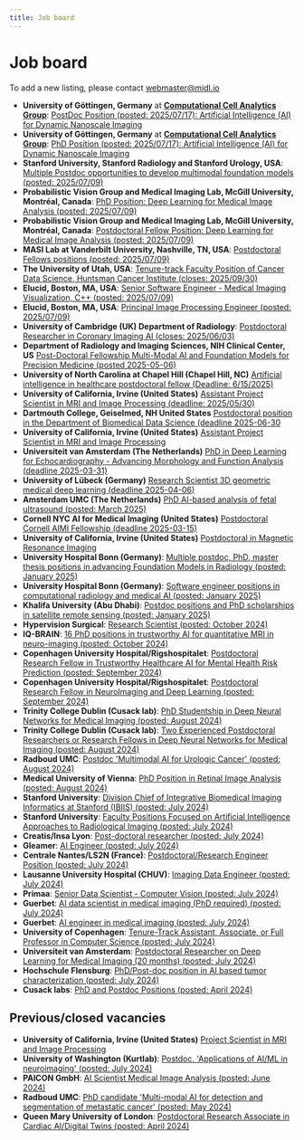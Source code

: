 ```yaml
---
title: Job board
---
```

# Job board

To add a new listing, please contact [webmaster@midl.io](mailto:webmaster@midl.io)

* **University of Göttingen, Germany** at [**Computational Cell Analytics Group**](https://user.informatik.uni-goettingen.de/~pape41/): [PostDoc Position (posted: 2025/07/17): Artificial Intelligence (AI) for Dynamic Nanoscale Imaging](https://www.uni-goettingen.de/de/699489.html)
* **University of Göttingen, Germany** at [**Computational Cell Analytics Group**](https://user.informatik.uni-goettingen.de/~pape41/): [PhD Position (posted: 2025/07/17): Artificial Intelligence (AI) for Dynamic Nanoscale Imaging](https://www.uni-goettingen.de/de/699491.html)
* **Stanford University, Stanford Radiology and Stanford Urology, USA**: [Multiple Postdoc opportunities to develop multimodal foundation models (posted: 2025/07/09)](/job/stanford_postdoc.html)
* **Probabilistic Vision Group and Medical Imaging Lab, McGill University, Montréal, Canada**: [PhD Position: Deep Learning for Medical Image Analysis (posted: 2025/07/09)](/job/Announcement_of_PhD_in_Medical_Image_Analysis_-_2025.pdf)
* **Probabilistic Vision Group and Medical Imaging Lab, McGill University, Montréal, Canada**: [Postdoctoral Fellow Position: Deep Learning for Medical Image Analysis (posted: 2025/07/09)](/job/Announcement_of_Postdoc_in_Medical_Image_Analysis_-_2025.pdf)
* **MASI Lab at Vanderbilt University, Nashville, TN, USA**: [Postdoctoral Fellows positions (posted: 2025/07/09)](https://www.vanderbilt.edu/postdoc/prospective-postdocs/current-opportunities/?id=798)
* **The University of Utah, USA**: [Tenure-track Faculty Position of Cancer Data Science, Huntsman Cancer Institute (closes: 2025/09/30)](https://utah.peopleadmin.com/postings/172824)
* **Elucid, Boston, MA, USA**: [Senior Software Engineer - Medical Imaging Visualization, C++ (posted: 2025/07/09)](https://elucid.applytojob.com/apply/iH2qhGq3LA/Senior-Software-Engineer-Medical-Imaging-Visualization-C)
* **Elucid, Boston, MA, USA**: [Principal Image Processing Engineer (posted: 2025/07/09)](https://elucid.applytojob.com/apply/gVjZhEO8Iq/Principal-Image-Processing-Engineer)
* **University of Cambridge (UK) Department of Radiology**: [Postdoctoral Researcher in Coronary Imaging AI (closes: 2025/06/03)](https://www.jobs.cam.ac.uk/job/51344/)
* **Department of Radiology and Imaging Sciences, NIH Clinical Center, US** [Post-Doctoral Fellowship Multi-Modal AI and Foundation Models for Precision Medicine (posted 2025-05-06)](/job/NIH_Medical_Image_Analysis_Postdoc_04_2025.pdf)
* **University of North Carolina at Chapel Hill (Chapel Hill, NC)** [Artificial intelligence in healthcare postdoctoral fellow (Deadline: 6/15/2025)](https://unc.peopleadmin.com/postings/290717)
* **University of California, Irvine (United States)** [Assistant Project Scientist in MRI and Image Processing (deadline: 2025/05/30)](https://recruit.ap.uci.edu/JPF09550)
* **Dartmouth College, Geiselmed, NH United States** [Postdoctoral position in the Department of Biomedical Data Science (deadline 2025-06-30](https://geiselmed.dartmouth.edu/bmds/2024/10/21/post-doctoral-scholar-in-biomedical-data-science-at-dartmouth-bhattacharya-lab/)
* **University of California, Irvine (United States)** [Assistant Project Scientist in MRI and Image Processing](https://recruit.ap.uci.edu/JPF09550)
* **Universiteit van Amsterdam (The Netherlands)** [PhD in Deep Learning for Echocardiography - Advancing Morphology and Function Analysis (deadline 2025-03-31)](https://werkenbij.uva.nl/en/vacancies/phd-in-deep-learning-for-echocardiography-advancing-morphology-and-function-analysis-netherlands-13884)
* **University of Lübeck (Germany)** [Research Scientist 3D geometric medical deep learning (deadline 2025-04-06)](https://cloud.imi.uni-luebeck.de/s/6Q22NMwNFn5SX2f/download/Ausschreibung_Wissenschaftliche_rMitarbeiterIn_MHeinrich_2025_english_1page.pdf)
* **Amsterdam UMC (The Netherlands)** [PhD AI-based analysis of fetal ultrasound (posted: March 2025)](https://werkenbij.amsterdamumc.org/en/vacatures/research/phd-ai-based-analysis-of-fetal-ultrasound)
* **Cornell NYC AI for Medical Imaging (United States)** [Postdoctoral Cornell AIMI Fellowship (deadline 2025-03-15)](https://docs.google.com/document/d/19YxpRxMvKwB3hvJIoaVIO8dauBriORoItoR3vNY2KyE/edit?usp=sharing)
* **University of California, Irvine (United States)** [Postdoctoral in Magnetic Resonance Imaging](https://recruit.ap.uci.edu/JPF09489)
* **University Hospital Bonn (Germany)**: [Multiple postdoc, PhD, master thesis positions in advancing Foundation Models in Radiology (posted: January 2025)](https://ccibonn.ai/post/job-research/)
* **University Hospital Bonn (Germany)**: [Software engineer positions in computational radiology and medical AI (posted: January 2025)](https://ccibonn.ai/post/job-se/)
* **Khalifa University (Abu Dhabi)**: [Postdoc positions and PhD scholarships in satellite remote sensing (posted: January 2025)](/job/khalifa_university)
* **Hypervision Surgical**: [Research Scientist (posted: October 2024)](https://hypervisionsurgical.com/career/2024-04_research-scientist/)
* **IQ-BRAIN**: [16 PhD positions in trustworthy AI for quantitative MRI in neuro-imaging (posted: October 2024)](/job/Vacancies_IQ-BRAIN_online_leaflet.pdf)
* **Copenhagen University Hospital/Rigshospitalet**: [Postdoctoral Research Fellow in Trustworthy Healthcare AI for Mental Health Risk Prediction (posted: September 2024)](https://candidate.hr-manager.net/ApplicationInit.aspx?cid=342&ProjectId=258342&DepartmentId=17198&MediaId=5)
* **Copenhagen University Hospital/Rigshospitalet**: [Postdoctoral Research Fellow in NeuroImaging and Deep Learning (posted: September 2024)](https://candidate.hr-manager.net/ApplicationInit.aspx?cid=342&ProjectId=258140&DepartmentId=17198&MediaId=5)
* **Trinity College Dublin (Cusack lab)**: [PhD Studentship in Deep Neural Networks for Medical Imaging (posted: August 2024)](https://cusacklab-web.s3.amazonaws.com/TCD_FreezeMotion_Phd_2024.pdf)
* **Trinity College Dublin (Cusack lab)**: [Two Experienced Postdoctoral Researchers or Research Fellows in Deep Neural Networks for Medical Imaging (posted: August 2024)](https://cusacklab-web.s3.amazonaws.com/TCD_FreezeMotion_Postdoc_2024.pdf)
* **Radboud UMC**: [Postdoc 'Multimodal AI for Urologic Cancer' (posted: August 2024)](https://www.radboudumc.nl/en/vacancies/143282-postdoc-multimodal-ai-for-urologic-cancer)
* **Medical University of Vienna**: [PhD Position in Retinal Image Analysis (posted: August 2024)](/job/MedUniWien_Bogunovic_PhD2024.pdf)
* **Stanford University**: [Division Chief of Integrative Biomedical Imaging Informatics at Stanford (IBIIS) (posted: July 2024)](https://facultypositions.stanford.edu/en-us/job/494721/division-chief-of-integrative-biomedical-imaging-informatics-at-stanford-ibiis)
* **Stanford University**: [Faculty Positions Focused on Artificial Intelligence Approaches to Radiological Imaging (posted: July 2024)](https://facultypositions.stanford.edu/en-us/job/494720/open-faculty-positions-focused-on-artificial-intelligence-approaches-to-radiological-imaging)
* **Creatis/Insa Lyon**: [Post-doctoral researcher (posted: July 2024)](/job/post_doc_offer_PERSEVERE.pdf)
* **Gleamer**: [AI Engineer (posted: July 2024)](https://www.welcometothejungle.com/fr/companies/gleamer/jobs/ai-engineer_paris?q=aad3323eb145da232a39187aad4e5dad&o=c34afe7f-909f-4dd5-8429-ba60dad92afd)
* **Centrale Nantes/LS2N (France)**: [Postdoctoral/Research Engineer Position (posted: July 2024)](https://sims.ls2n.fr/wp-content/uploads/sites/100/2024/07/2024-07-LS2N-postdoc-cemmtaur.pdf)
* **Lausanne University Hospital (CHUV)**: [Imaging Data Engineer (posted: July 2024)](/job/job_ad_DataEngineer_MIDL.pdf)
* **Primaa**: [Senior Data Scientist - Computer Vision (posted: July 2024)](/job/Primaa_Senior_Datascientist_computer_vision.pdf)
* **Guerbet**: [AI data scientist in medical imaging (PhD required) (posted: July 2024)](/job/DataScientistGuerbet_eng.pdf)
* **Guerbet**: [AI engineer in medical imaging (posted: July 2024)](/job/DataEngineerGuerbet_eng.pdf)
* **University of Copenhagen**: [Tenure-Track Assistant, Associate, or Full Professor in Computer Science (posted: July 2024)](https://di.ku.dk/english/about/vacancies/tenure-track-assistant-associate-or-full-professor-in-computer-science/)
* **Universiteit van Amsterdam**: [Postdoctoral Researcher on Deep Learning for Medical Imaging (20 months) (posted: July 2024)](https://vacatures.uva.nl/UvA/job/Postdoctoral-Researcher-on-Deep-Learning-for-Medical-Imaging-%2820-months%29/798270202/)
* **Hochschule Flensburg**: [PhD/Post-doc position in AI based tumor characterization (posted: July 2024)](https://deepmicroscopy.org/phd-post-doc-position-in-ai-based-tumor-characterizationphd-post-doc-position-in-ai-assisted-tumor-characterization-3-years/)
* **Cusack labs**: [PhD and Postdoc Positions (posted: April 2024)](https://www.cusacklab.org/vacancies.html)


## Previous/closed vacancies

* **University of California, Irvine (United States)**  [Project Scientist in MRI and Image Processing](https://recruit.ap.uci.edu/JPF09490)
* **University of Washington (Kurtlab)**: [Postdoc, 'Applications of AI/ML in neuroimaging' (posted: July 2024)](/job/kurtlab)
* **PAICON GmbH**: [AI Scientist Medical Image Analysis (posted: June 2024)](https://join.com/companies/paicon/11657698-deep-learning-scientist-for-medical-imaging)
* **Radboud UMC**: [PhD candidate 'Multi-modal AI for detection and segmentation of metastatic cancer' (posted: May 2024)](https://www.radboudumc.nl/en/vacancies/143321-phd-candidate-multi-modal-ai-for-detection-and-segmentation-of-metastatic-cancer)
* **Queen Mary University of London**: [Postdoctoral Research Associate in Cardiac AI/Digital Twins (posted: April 2024)](https://www.jobs.ac.uk/job/DHA808/postdoctoral-research-associate-in-cardiac-ai-digital-twins)
